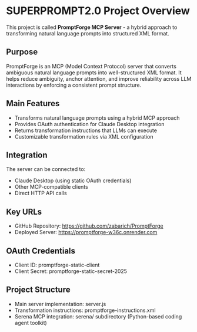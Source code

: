 # SUPERPROMPT2.0 Project Overview

This project is called **PromptForge MCP Server** - a hybrid approach to transforming natural language prompts into structured XML format.

## Purpose
PromptForge is an MCP (Model Context Protocol) server that converts ambiguous natural language prompts into well-structured XML format. It helps reduce ambiguity, anchor attention, and improve reliability across LLM interactions by enforcing a consistent prompt structure.

## Main Features
- Transforms natural language prompts using a hybrid MCP approach
- Provides OAuth authentication for Claude Desktop integration
- Returns transformation instructions that LLMs can execute
- Customizable transformation rules via XML configuration

## Integration
The server can be connected to:
- Claude Desktop (using static OAuth credentials)
- Other MCP-compatible clients
- Direct HTTP API calls

## Key URLs
- GitHub Repository: https://github.com/zabarich/PromptForge
- Deployed Server: https://promptforge-w36c.onrender.com

## OAuth Credentials
- Client ID: promptforge-static-client
- Client Secret: promptforge-static-secret-2025

## Project Structure
- Main server implementation: server.js
- Transformation instructions: promptforge-instructions.xml
- Serena MCP integration: serena/ subdirectory (Python-based coding agent toolkit)